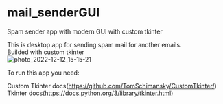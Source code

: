 # mail_senderGUI
Spam sender app with modern GUI with custom tkinter

This is desktop app for sending spam mail for another emails.\
Builded with custom tkinter \
![photo_2022-12-12_15-15-21](https://user-images.githubusercontent.com/98265750/207008930-3f2a12be-73fb-49ba-8a3c-0bc25f9c1512.jpg)

To run this app you need:

Custom Tkinter docs(https://github.com/TomSchimansky/CustomTkinter/) \
Tkinter docs(https://docs.python.org/3/library/tkinter.html)

